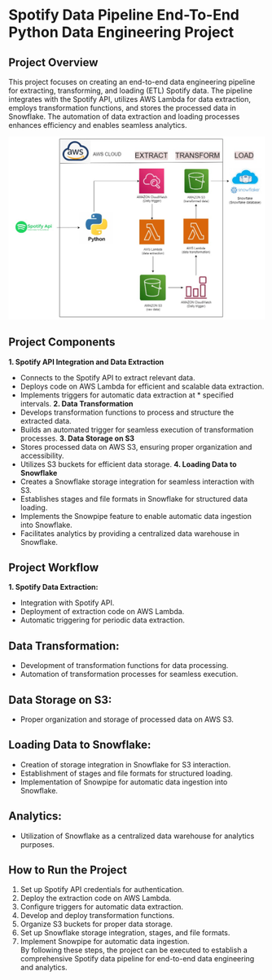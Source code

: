 # Spotify Data Pipeline End-To-End Python Data Engineering Project
## Project Overview
This project focuses on creating an end-to-end data engineering pipeline for extracting, transforming, and loading (ETL) Spotify data. The pipeline integrates with the Spotify API, utilizes AWS Lambda for data extraction, employs transformation functions, and stores the processed data in Snowflake. The automation of data extraction and loading processes enhances efficiency and enables seamless analytics.

![Spotify ETL AWS AND SNOWFLAKE PROCESS DIAGRAM](Spotify_data_analysis.jpg)

## Project Components
**1. Spotify API Integration and Data Extraction**
* Connects to the Spotify API to extract relevant data.
* Deploys code on AWS Lambda for efficient and scalable data extraction.
* Implements triggers for automatic data extraction at * specified intervals.
**2. Data Transformation**
* Develops transformation functions to process and structure the extracted data.
* Builds an automated trigger for seamless execution of transformation processes.
**3. Data Storage on S3**
* Stores processed data on AWS S3, ensuring proper organization and accessibility.
* Utilizes S3 buckets for efficient data storage.
**4. Loading Data to Snowflake**
* Creates a Snowflake storage integration for seamless interaction with S3.
* Establishes stages and file formats in Snowflake for structured data loading.
* Implements the Snowpipe feature to enable automatic data ingestion into Snowflake.
* Facilitates analytics by providing a centralized data warehouse in Snowflake.
## Project Workflow
**1. Spotify Data Extraction:**

* Integration with Spotify API.
* Deployment of extraction code on AWS Lambda.
* Automatic triggering for periodic data extraction.
## Data Transformation:

* Development of transformation functions for data processing.
* Automation of transformation processes for seamless execution.
## Data Storage on S3:

* Proper organization and storage of processed data on AWS S3.
## Loading Data to Snowflake:

* Creation of storage integration in Snowflake for S3 interaction.
* Establishment of stages and file formats for structured loading.
* Implementation of Snowpipe for automatic data ingestion into Snowflake.
## Analytics:

* Utilization of Snowflake as a centralized data warehouse for analytics purposes.
## How to Run the Project
1. Set up Spotify API credentials for authentication.
2. Deploy the extraction code on AWS Lambda.
3. Configure triggers for automatic data extraction.
4. Develop and deploy transformation functions.
5. Organize S3 buckets for proper data storage.
6. Set up Snowflake storage integration, stages, and file formats.
7. Implement Snowpipe for automatic data ingestion.
\
By following these steps, the project can be executed to establish a comprehensive Spotify data pipeline for end-to-end data engineering and analytics.